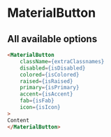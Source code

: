 MaterialButton
==============

All available options
---------------------
```HTML
<MaterialButton
    className={extraClassnames}
    disabled={isDisabled}
    colored={isColored}
    raised={isRaised}
    primary={isPrimary}
    accent={isAccent}
    fab={isFab}
    icon={isIcon}
>
Content
</MaterialButton>
```
